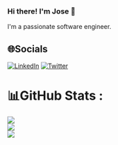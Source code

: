 ### Hi there! I'm Jose 👋
I'm a passionate software engineer.

## 🌐Socials
[![LinkedIn](https://img.shields.io/badge/LinkedIn-%230077B5.svg?logo=linkedin&logoColor=white)](https://linkedin.com/in/josecsotomorales) [![Twitter](https://img.shields.io/badge/Twitter-%231DA1F2.svg?logo=Twitter&logoColor=white)](https://twitter.com/josecsmorales) 

# 📊GitHub Stats :
![](https://github-readme-stats.vercel.app/api?username=josecsotomorales&theme=swift&hide_border=false&include_all_commits=false&count_private=false)<br/>
![](https://github-readme-streak-stats.herokuapp.com/?user=josecsotomorales&theme=swift&hide_border=false)<br/>
![](https://github-readme-stats.vercel.app/api/top-langs/?username=josecsotomorales&theme=swift&hide_border=false&include_all_commits=false&count_private=false&layout=compact)
